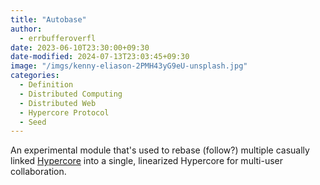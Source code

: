 ```yaml
---
title: "Autobase"
author:
  - errbufferoverfl
date: 2023-06-10T23:30:00+09:30
date-modified: 2024-07-13T23:03:45+09:30
image: "/imgs/kenny-eliason-2PMH43yG9eU-unsplash.jpg"
categories:
  - Definition
  - Distributed Computing
  - Distributed Web
  - Hypercore Protocol
  - Seed
---
```


An experimental module that's used to rebase (follow?) multiple casually linked [Hypercore](hypercore.md) into a single, linearized Hypercore for multi-user collaboration.
